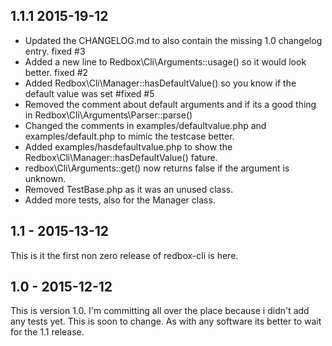 ## 1.1.1 2015-19-12

* Updated the CHANGELOG.md to also contain the missing 1.0 changelog entry. fixed #3
* Added a new line to Redbox\Cli\Arguments::usage() so it would look better. fixed #2 
* Added Redbox\Cli\Manager::hasDefaultValue() so you know if the default value was set #fixed #5
* Removed the comment about default arguments and if its a good thing in Redbox\Cli\Arguments\Parser::parse()
* Changed the comments in examples/defaultvalue.php and examples/default.php to mimic the testcase better.
* Added examples/hasdefaultvalue.php to show the Redbox\Cli\Manager::hasDefaultValue() fature.
* redbox\Cli\Arguments::get() now returns false if the argument is unknown.
* Removed TestBase.php as it was an unused class.
* Added more tests, also for the Manager class.

## 1.1 - 2015-13-12 

This is it the first non zero release of redbox-cli is here.

## 1.0 - 2015-12-12

This is version 1.0. I'm committing all over the place because i didn't add any tests yet. This is soon to change.
As with any software its better to wait for the 1.1 release.